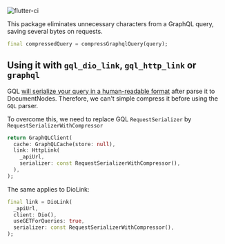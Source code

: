 ![flutter-ci](https://github.com/talesbarreto/dart_graphql_query_compress/actions/workflows/flutter-ci.yml/badge.svg)

This package eliminates unnecessary characters from a GraphQL query, saving several bytes on requests.

```dart
final compressedQuery = compressGraphqlQuery(query);
```

## Using it with `gql_dio_link`, `gql_http_link` or `graphql`

GQL [will serialize your query in a human-readable format](https://github.com/gql-dart/gql/blob/master/gql/lib/src/language/printer.dart#L185) after parse it to DocumentNodes. Therefore, we can't simple compress it before using the `GQL` parser.

To overcome this, we need to replace GQL `RequestSerializer` by `RequestSerializerWithCompressor`

```dart
return GraphQLClient(
  cache: GraphQLCache(store: null),
  link: HttpLink(
    _apiUrl,
    serializer: const RequestSerializerWithCompressor(),
  ),
);
```
The same applies to DioLink:

```dart
final link = DioLink(
  _apiUrl,
  client: Dio(),
  useGETForQueries: true,
  serializer: const RequestSerializerWithCompressor(),
);
```
